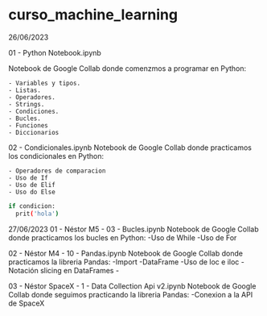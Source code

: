 # curso_machine_learning
26/06/2023

  01 - Python Notebook.ipynb

  Notebook de Google Collab donde comenzmos a programar en Python:
  
    - Variables y tipos.
    - Listas.
    - Operadores.
    - Strings.
    - Condiciones.
    - Bucles.
    - Funciones
    - Diccionarios
      
  02 - Condicionales.ipynb
  Notebook de Google Collab donde practicamos los condicionales en Python:
  
    - Operadores de comparacion
    - Uso de If 
    - Uso de Elif
    - Uso do Else

    
```sh
if condicion:
  prit('hola')
```
  
27/06/2023
  01 - Néstor M5 - 03 - Bucles.ipynb
    Notebook de Google Collab donde practicamos los bucles en Python:
      -Uso de While
      -Uso de For
  
  02 - Néstor M4 - 10 - Pandas.ipynb
    Notebook de Google Collab donde practicamos la libreria Pandas:
      -Import
      -DataFrame
      -Uso de loc e iloc
      -Notación slicing en DataFrames
      -
    
  03 - Néstor SpaceX - 1 - Data Collection Api v2.ipynb
    Notebook de Google Collab donde seguimos practicando la libreria Pandas:
      -Conexion a la API de SpaceX 
